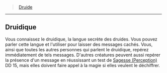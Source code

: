 ﻿---
!Generic
Id: druid_hd.md#druidique
ParentLink: druid_hd.md#druide
Name: Druidique
ParentName: Druide
NameLevel: 2
---
> [Druide](hd_druid.md)

---

## Druidique

Vous connaissez le druidique, la langue secrète des druides. Vous pouvez parler cette langue et l'utiliser pour laisser des messages cachés. Vous, ainsi que toutes les autres personnes qui parlent le druidique, repérez immédiatement de tels messages. D'autres créatures peuvent aussi repérer la présence d'un message en réussissant un test de [Sagesse (Perception)](hd_abilities_wisdom_perception.md) DD 15, mais elles doivent faire appel à la magie si elles veulent le déchiffrer.

